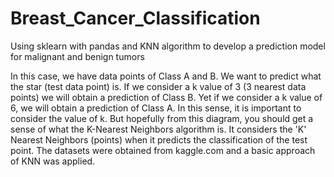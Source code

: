# Breast_Cancer_Classification
Using sklearn with pandas and KNN algorithm to develop a prediction model for malignant and benign tumors

In this case, we have data points of Class A and B. We want to predict what the star (test data point) is. If we consider a k value of 3 (3 nearest data points) we will obtain a prediction of Class B. Yet if we consider a k value of 6, we will obtain a prediction of Class A.
In this sense, it is important to consider the value of k. But hopefully from this diagram, you should get a sense of what the K-Nearest Neighbors algorithm is. It considers the 'K' Nearest Neighbors (points) when it predicts the classification of the test point.
The datasets were obtained from kaggle.com and a basic approach of KNN was applied.

